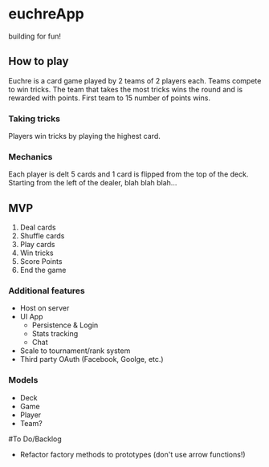 # euchreApp
building for fun!

## How to play
Euchre is a card game played by 2 teams of 2 players each. Teams compete to win tricks. The team that takes the most tricks wins the round and is rewarded with points. First team to 15 number of points wins.

### Taking tricks
Players win tricks by playing the highest card.

### Mechanics
Each player is delt 5 cards and 1 card is flipped from the top of the deck. Starting from the left of the dealer, blah blah blah...

## MVP
1. Deal cards
2. Shuffle cards
3. Play cards
4. Win tricks
5. Score Points
6. End the game

### Additional features
- Host on server
- UI App
  - Persistence & Login
  - Stats tracking
  - Chat
- Scale to tournament/rank system
- Third party OAuth (Facebook, Goolge, etc.)

### Models
- Deck
- Game
- Player
- Team?

#To Do/Backlog
- Refactor factory methods to prototypes (don't use arrow functions!)